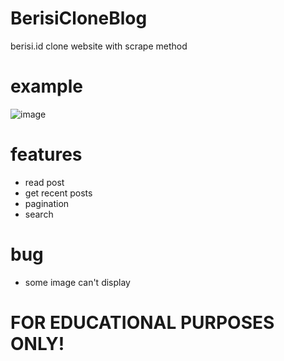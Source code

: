 # BerisiCloneBlog
berisi.id clone website with scrape method

# example
![image](https://user-images.githubusercontent.com/38206617/142413366-d6b5ea43-dacb-4f04-9a9e-be9d7bbe55ff.png)


# features
- read post
- get recent posts
- pagination
- search

# bug
- some image can't display

# FOR EDUCATIONAL PURPOSES ONLY!

